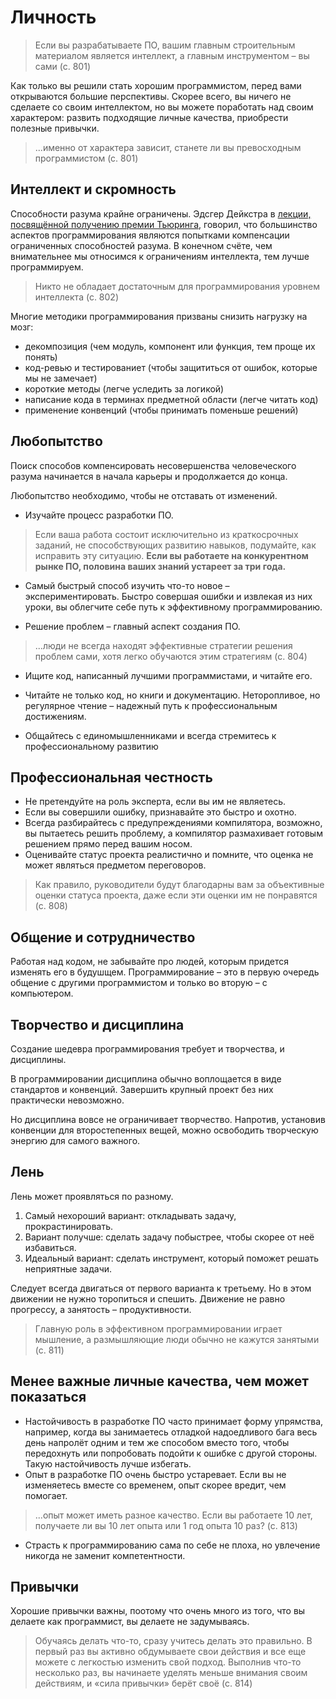 # Личность

> Если вы разрабатываете ПО, вашим главным строительным материалом является интеллект, а главным инструментом – вы сами (с. 801)

Как только вы решили стать хорошим программистом, перед вами открываются большие перспективы. Скорее всего, вы ничего не сделаете со своим интеллектом, но вы можете поработать над своим характером: развить подходящие личные качества, приобрести полезные привычки.

> ...именно от характера зависит, станете ли вы превосходным программистом (с. 801)

## Интеллект и скромность

Способности разума крайне ограничены. Эдсгер Дейкстра в [лекции, посвящённой получению премии Тьюринга](https://www.cs.utexas.edu/users/EWD/transcriptions/EWD03xx/EWD340.html), говорил, что большинство аспектов программирования являются попытками компенсации ограниченных способностей разума. В конечном счёте, чем внимательнее мы относимся к ограничениям интеллекта, тем лучше программируем.

> Никто не обладает достаточным для программирования уровнем интеллекта (с. 802)

Многие методики программирования призваны снизить нагрузку на мозг:

- декомпозиция (чем модуль, компонент или функция, тем проще их понять)
- код-ревью и тестированиет (чтобы защититься от ошибок, которые мы не замечает)
- короткие методы (легче уследить за логикой)
- написание кода в терминах предметной области (легче читать код)
- применение конвенций (чтобы принимать поменьше решений)

## Любопытство

Поиск способов компенсировать несовершенства человеческого разума начинается в начала карьеры и продолжается до конца.

Любопытство необходимо, чтобы не отставать от изменений.

* Изучайте процесс разработки ПО.

> Если  ваша работа состоит исключительно из краткосрочных заданий, не способствующих развитию навыков, подумайте, как исправить эту ситуацию. **Если вы работаете на конкурентном рынке ПО, половина ваших знаний устареет за три года.**

* Самый быстрый способ изучить что-то новое – экспериментировать. Быстро совершая ошибки и извлекая из них уроки, вы облегчите себе путь к эффективному программированию.

* Решение проблем – главный аспект создания ПО.

> ...люди не всегда находят эффективные стратегии решения проблем сами, хотя легко обучаются этим стратегиям (с. 804)

* Ищите код, написанный лучшими программистами, и читайте его.

* Читайте не только код, но книги и документацию. Неторопливое, но регулярное чтение – надежный путь к профессиональным достижениям.

* Общайтесь с единомышленниками и всегда стремитесь к профессиональному развитию

## Профессиональная честность

* Не претендуйте на роль эксперта, если вы им не являетесь.
* Если вы совершили ошибку, признавайте это быстро и охотно.
* Всегда разбирайтесь с предупреждениями компилятора, возможно, вы пытаетесь решить проблему, а компилятор размахивает готовым решением прямо перед вашим носом.
* Оценивайте статус проекта реалистично и помните, что оценка не может являться предметом переговоров.

> Как правило, руководители будут благодарны вам за объективные оценки статуса проекта, даже если эти оценки им не понравятся (с. 808)

## Общение и сотрудничество

Работая над кодом, не забывайте про людей, которым придется изменять его в будушщем. Программирование – это в первую очередь общение с другими программистом и только во вторую – с компьютером.

## Творчество и дисциплина

Создание шедевра программирования требует и творчества, и дисциплины.

В программировании дисциплина обычно воплощается в виде стандартов и конвенций. Завершить крупный проект без них практически невозможно.

Но дисциплина вовсе не ограничивает творчество. Напротив, установив конвенции для второстепенных вещей, можно освободить творческую энергию для самого важного.

## Лень

Лень может проявляться по разному. 

1. Самый нехороший вариант: откладывать задачу, прокрастинировать. 
2. Вариант получше: сделать задачу побыстрее, чтобы скорее от неё избавиться. 
3. Идеальный вариант: сделать инструмент, который поможет решать неприятные задачи. 

Следует всегда двигаться от первого варианта к третьему. Но в этом движении не нужно торопиться и спешить. Движение не равно прогрессу, а занятость – продуктивности.

> Главную роль в эффективном программировании играет мышление, а размышляющие люди обычно не кажутся занятыми (с. 811)

## Менее важные личные качества, чем может показаться

* Настойчивость в разработке ПО часто принимает форму упрямства, например, когда вы занимаетесь отладкой надоедливого бага весь день напролёт одним и тем же способом вместо того, чтобы передохнуть или попробовать подойти к ошибке с другой стороны. Такую настойчивость лучше избегать.
* Опыт в разработке ПО очень быстро устаревает. Если вы не изменяетесь вместе со временем, опыт скорее вредит, чем помогает.

> ...опыт может иметь разное качество. Если вы работаете 10 лет, получаете ли вы 10 лет опыта или 1 год опыта 10  раз? (c. 813)

* Страсть к программированию сама по себе не плоха, но увлечение никогда не заменит компетентности.

## Привычки

Хорошие привычки важны, поотому что очень много из того, что вы делаете как программист, вы делаете не задумываясь.

> Обучаясь делать что-то, сразу учитесь делать это правильно. В первый раз вы активно обдумываете свои действия и все еще можете с легкостью изменить свой подход. Выполнив что-то несколько раз, вы начинаете уделять меньше внимания своим действиям, и «сила привычки» берёт своё (с. 814)